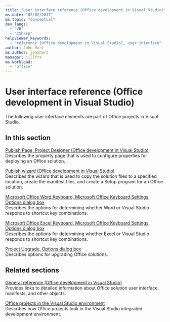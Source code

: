 ```yaml
---
title: "User interface reference (Office development in Visual Studio)"
ms.date: "02/02/2017"
ms.topic: "conceptual"
dev_langs: 
  - "VB"
  - "CSharp"
helpviewer_keywords: 
  - "reference [Office development in Visual Studio], user interface"
author: John-Hart
ms.author: johnhart
manager: jillfra
ms.workload: 
  - "office"
---
```

# User interface reference (Office development in Visual Studio)
  The following user interface elements are part of Office projects in Visual Studio.  
  
## In this section  
 [Publish Page, Project Designer &#40;Office development in Visual Studio&#41;](../vsto/publish-page-project-designer-office-development-in-visual-studio.md)  
 Describes the property page that is used to configure properties for deploying an Office solution.  
  
 [Publish wizard &#40;Office development in Visual Studio&#41;](../vsto/publish-wizard-office-development-in-visual-studio.md)  
 Describes the wizard that is used to copy the solution files to a specified location, create the manifest files, and create a Setup program for an Office solution.  
  
 [Microsoft Office Word Keyboard, Microsoft Office Keyboard Settings, Options dialog box](../vsto/microsoft-office-word-keyboard-microsoft-office-keyboard-settings-options-dialog-box.md)  
 Describes the options for determining whether Word or Visual Studio responds to shortcut key combinations.  
  
 [Microsoft Office Excel Keyboard, Microsoft Office Keyboard Settings, Options dialog box](../vsto/microsoft-office-excel-keyboard-microsoft-office-keyboard-settings-options-dialog-box.md)  
 Describes the options for determining whether Excel or Visual Studio responds to shortcut key combinations.  
  
 [Project Upgrade, Options dialog box](../vsto/project-upgrade-options-dialog-box.md)  
 Describes options for upgrading Office solutions.  
  
## Related sections  
 [General reference &#40;Office development in Visual Studio&#41;](../vsto/general-reference-office-development-in-visual-studio.md)  
 Provides links to detailed information about Office solution user interface, manifests, and other objects.  
  
 [Office projects in the Visual Studio environment](../vsto/office-projects-in-the-visual-studio-environment.md)  
 Describes how Office projects look in the Visual Studio integrated development environment.  
